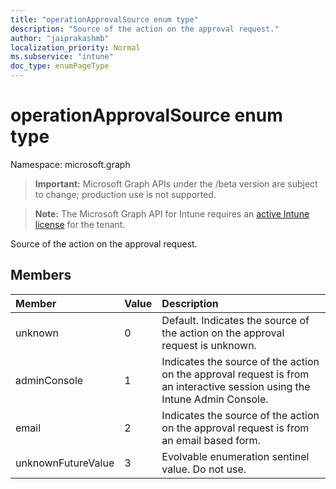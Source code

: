 ```yaml
---
title: "operationApprovalSource enum type"
description: "Source of the action on the approval request."
author: "jaiprakashmb"
localization_priority: Normal
ms.subservice: "intune"
doc_type: enumPageType
---
```


# operationApprovalSource enum type

Namespace: microsoft.graph

> **Important:** Microsoft Graph APIs under the /beta version are subject to change; production use is not supported.

> **Note:** The Microsoft Graph API for Intune requires an [active Intune license](https://go.microsoft.com/fwlink/?linkid=839381) for the tenant.

Source of the action on the approval request.

## Members
|Member|Value|Description|
|:---|:---|:---|
|unknown|0|Default. Indicates the source of the action on the approval request is unknown.|
|adminConsole|1|Indicates the source of the action on the approval request is from an interactive session using the Intune Admin Console.|
|email|2|Indicates the source of the action on the approval request is from an email based form.|
|unknownFutureValue|3|Evolvable enumeration sentinel value. Do not use.|
